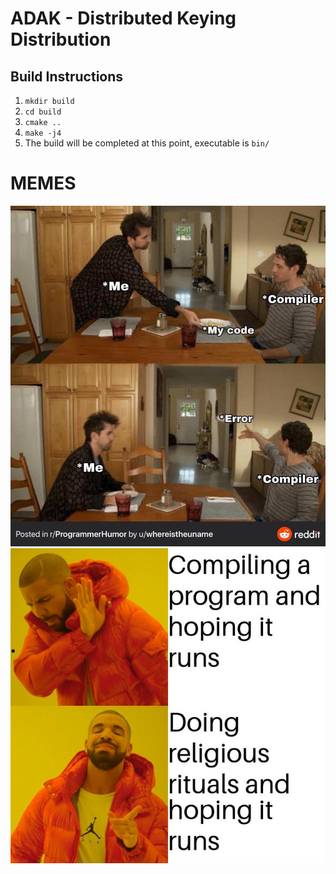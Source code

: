 # ADAK - Distributed Keying Distribution

## Build Instructions
1) `mkdir build`
2) `cd build`
3) `cmake ..`
4) `make -j4`
5) The build will be completed at this point, executable is `bin/`


# MEMES
![](/memes/Compiler_Errors.jpg)
![](/memes/Prayer.jpg)
